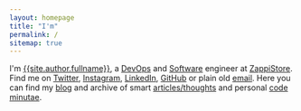 ```yaml
---
layout: homepage
title: "I'm"
permalink: /
sitemap: true
---
```


I'm [{{site.author.fullname}}][about], a [DevOps][engineering-devops] and [Software][engineering-software] engineer at [ZappiStore][zappistore]. Find me on [Twitter][twitter], [Instagram][instagram], [LinkedIn][linkedin], [GitHub][github] or plain old [email][email]. Here you can find my [blog][blog_archive] and archive of smart [articles/thoughts][articles_archive] and personal [code minutae][minutae_archive].

[engineering-software]: https://en.wikipedia.org/wiki/Software_engineering
[engineering-devops]: https://en.wikipedia.org/wiki/DevOps
[zappistore]: http://zappistore.com
[email]: mailto:j@kingori.co?Subject=Hey%20There

[twitter]: {{site.author.twitter_url}}
[github]: {{site.author.github_url}}
[instagram]: {{site.author.instagram_url}}
[linkedin]: {{site.author.linkedin_url}}

[about]: /about/
[articles_archive]: /articles/archive/
[blog_archive]: /blog/archive/
[minutae_archive]: /minutae/archive/
